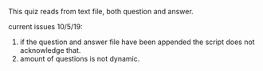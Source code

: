 This quiz reads from text file, both question and answer. 

current issues 10/5/19:
1. if the question and answer file have been appended the script does not acknowledge that. 
2. amount of questions is not dynamic.

